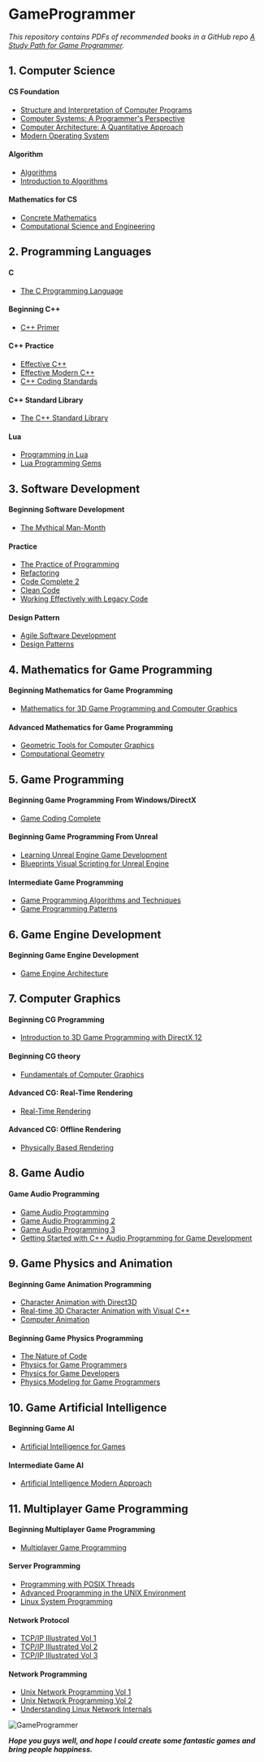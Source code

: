 # GameProgrammer
*This repository contains PDFs of recommended books in a GitHub repo [A Study Path for Game Programmer](https://github.com/miloyip/game-programmer).*

## 1. Computer Science
#### CS Foundation
- [Structure and Interpretation of Computer Programs](01.%20Computer%20Science/sicp.pdf)
- [Computer Systems: A Programmer's Perspective](01.%20Computer%20Science/Randal%20E.%20Bryant,%20David%20R.%20O’Hallaron%20-%20Computer%20Systems.%20A%20Programmer’s%20Perspective%20[3rd%20ed.]%20(2016,%20Pearson).pdf)
- [Computer Architecture: A Quantitative Approach](01.%20Computer%20Science/Computer-Architecture-Sixth-Edition-A-Quantitative-Approach.pdf)
- [Modern Operating System](01.%20Computer%20Science/Modern%20Operating%20Systems%204th%20Edition.pdf)
#### Algorithm
- [Algorithms](01.%20Computer%20Science/Algorithms%20by%20Robert%20Sedgewick,%20Kevin%20Wayne%20(z-lib.org).pdf)
- [Introduction to Algorithms](01.%20Computer%20Science/Thomas%20H.%20Cormen,%20Charles%20E.%20Leiserson,%20Ronald%20L.%20Rivest,%20Clifford%20Stein%20-%20Introduction%20to%20Algorithms-The%20MIT%20Press%20(2022).pdf)
#### Mathematics for CS
- [Concrete Mathematics](01.%20Computer%20Science/Concrete%20mathematics%20a%20foundation%20for%20computer%20science%20by%20Ronald%20L.%20Graham,%20Donald%20E.%20Knuth,%20Oren%20Patashnik%20(z-lib.org).pdf)
- [Computational Science and Engineering](01.%20Computer%20Science/Gilbert%20Strang%20-%20Computational%20Science%20and%20Engineering%20%20%20(2007,%20Wellesley-Cambridge%20Press)%20-%20libgen.lc.pdf)

## 2. Programming Languages
#### C
- [The C Programming Language](02.%20Programming%20Languages/Brian%20W.%20Kernighan,%20Dennis%20M.%20Ritchie%20-%20The%20ANSI%20C%20Programming%20Language%20(1988,%20Prentice%20Hall)%20-%20libgen.lc.pdf)
#### Beginning C++
- [C++ Primer](02.%20Programming%20Languages/C++%20Primer%20(5th%20Edition).pdf)
#### C++ Practice
- [Effective C++](02.%20Programming%20Languages/Effective%20C++,%203rd%20Edition%20by%20Scott%20Meyers%20(z-lib.org).pdf)
- [Effective Modern C++](02.%20Programming%20Languages/Effective%20Modern%20C++.pdf)
- [C++ Coding Standards](02.%20Programming%20Languages/Sutter,%20Herb_Alexandrescu,%20Andrei%20-%20C++%20coding%20standards_%20101%20rules,%20guidelines,%20and%20best%20practices%20(2004_2011,%20Addison-Wesley%20Professional)%20-%20libgen.li.pdf)
#### C++ Standard Library
- [The C++ Standard Library](02.%20Programming%20Languages/The%20C++Standard%20Library%20-%202nd%20Edition.pdf)
#### Lua
- [Programming in Lua](02.%20Programming%20Languages/Programming%20in%20Lua%20by%20Roberto%20Ierusalimschy%20(z-lib.org).pdf)
- [Lua Programming Gems](02.%20Programming%20Languages/Lua%20Programming%20Gems%20by%20Luiz%20Henrique%20de%20Figueiredo,%20Waldemar%20Celes,%20Roberto%20Ierusalimschy%20(z-lib.org).pdf)

## 3. Software Development
#### Beginning Software Development
- [The Mythical Man-Month](03.%20Software%20Development/The.Mythical.Man.Month.F.Brooks.pdf)
#### Practice
- [The Practice of Programming](03.%20Software%20Development/Kernighan,%20Brian%20W._Pike,%20Rob%20-%20The%20practice%20of%20programming%20(2006,%20Addison-Wesley)%20-%20libgen.lc.pdf)
- [Refactoring](03.%20Software%20Development/Martin%20Fowler%20-%20Refactoring_%20Improving%20the%20Design%20of%20Existing%20Code%20(2018,%20Addison-Wesley%20Professional)%20-%20libgen.lc.pdf)
- [Code Complete 2](03.%20Software%20Development/code-complete-2nd-edition-v413hav.pdf)
- [Clean Code](03.%20Software%20Development/Clean_Code.pdf)
- [Working Effectively with Legacy Code](03.%20Software%20Development/WorkingEffectivelyWithLegacyCode.pdf)
#### Design Pattern
- [Agile Software Development](03.%20Software%20Development/Pearson.Agile.Software.Development.Principles.Patterns.and.Practices.www.EBooksWorld.ir.pdf)
- [Design Patterns](03.%20Software%20Development/Erich%20Gamma,%20Richard%20Helm,%20Ralph%20Johnson,%20John%20M.%20Vlissides-Design%20Patterns_%20Elements%20of%20Reusable%20Object-Oriented%20Software%20%20-Addison-Wesley%20Professional%20(1994).pdf)

## 4. Mathematics for Game Programming
#### Beginning Mathematics for Game Programming
- [Mathematics for 3D Game Programming and Computer Graphics](04.%20Mathematics%20for%20Game%20Programming/Mathematics%20for%203D%20Game%20Programming%20and%20Computer%20Graphics,%20Third%20Edition.pdf)
#### Advanced Mathematics for Game Programming
- [Geometric Tools for Computer Graphics](04.%20Mathematics%20for%20Game%20Programming/Schneider,%20Philip%20J_Eberly,%20David%20H%20-%20Geometric%20Tools%20for%20Computer%20Graphics%20(2002,%20Morgan%20Kaufmann%20Publishers)%20-%20libgen.li.pdf)
- [Computational Geometry](04.%20Mathematics%20for%20Game%20Programming/Computational%20Geometry%20-%20Algorithms%20and%20Applications,%203rd%20Ed.pdf)

## 5. Game Programming
#### Beginning Game Programming From Windows/DirectX
- [Game Coding Complete](05.%20Game%20Programming/Game%20Coding%20Complete%20-%204th%20Edition.pdf)
#### Beginning Game Programming From Unreal
- [Learning Unreal Engine Game Development](05.%20Game%20Programming/learning%20unreal%20engine%20game%20development.pdf)
- [Blueprints Visual Scripting for Unreal Engine](05.%20Game%20Programming/Blueprints_Visual_Scripting_for_Unreal_Engine_by_M_5460475_(z-lib.org).pdf)
#### Intermediate Game Programming
- [Game Programming Algorithms and Techniques](05.%20Game%20Programming/Game%20Programming%20Algorithms%20and%20Techniques_%20A%20Platform-Agnostic%20Approach%20[Madhav%202013-12-29].pdf)
- [Game Programming Patterns](05.%20Game%20Programming/Game%20Programming%20Patterns%20(%20PDFDrive.com%20).pdf)

## 6. Game Engine Development
#### Beginning Game Engine Development
- [Game Engine Architecture](06.%20Game%20Engine%20Development/9781138035454_Game_Engine_Architecture_Third_Edition_6dfa.pdf)

## 7. Computer Graphics
#### Beginning CG Programming
- [Introduction to 3D Game Programming with DirectX 12](07.%20Computer%20Graphics%20(CG)/[Computer%20Science]%20Frank%20Luna%20-%20Introduction%20to%203D%20Game%20Programming%20with%20DirectX%2012%20(2016,%20Mercury%20Learning%20&%20Information)%20-%20libgen.lc.pdf)
#### Beginning CG theory
- [Fundamentals of Computer Graphics](07.%20Computer%20Graphics%20(CG)/Marschner,%20Steve_%20Shirley,%20Peter%20-%20Fundamentals%20of%20Computer%20Graphics,%20Fourth%20Edition%20(2016,%20A%20K%20Peters,%20Limited,%20Taylor%20&%20Francis%20Group%20[distributor)%20-%20libgen.lc.pdf)
#### Advanced CG: Real-Time Rendering
- [Real-Time Rendering](07.%20Computer%20Graphics%20(CG)/9781138627000_Real_Time_Rendering_4th_Edition_5726.pdf)
#### Advanced CG: Offline Rendering
- [Physically Based Rendering](07.%20Computer%20Graphics%20(CG)/Physically%20Based%20Rendering%20From%20Theory%20to%20Implementation%20by%20Matt%20Pharr%20Greg%20Humphreys%20Wenzel%20Jakob%20(z-lib.org).pdf)

## 8. Game Audio
#### Game Audio Programming
- [Game Audio Programming](08.%20Game%20Audio/Somberg,%20Guy%20-%20Game%20audio%20programming_%20principles%20and%20practices-Taylor%20&%20Francis_CRC%20Press%20(2016).pdf)
- [Game Audio Programming 2](08.%20Game%20Audio/Guy%20Somberg%20(Editor)%20-%20Game%20Audio%20Programming%202_%20Principles%20and%20Practices-CRC%20Press%20(2019).pdf)
- [Game Audio Programming 3](08.%20Game%20Audio/Somberg,%20Guy(Editor)%20-%20Game%20audio%20programming.%20[volume]%203_%20principles%20and%20practices%20(2020_2021,%20CRC%20Press)%20-%20libgen.li.pdf)
- [Getting Started with C++ Audio Programming for Game Development](08.%20Game%20Audio/getting-started-with-c-audio-programming-for-game-development.pdf)

## 9. Game Physics and Animation
#### Beginning Game Animation Programming
- [Character Animation with Direct3D](09.%20Game%20Physics%20and%20Animation/epdf.pub_character-animation-with-direct3d.pdf)
- [Real-time 3D Character Animation with Visual C++](09.%20Game%20Physics%20and%20Animation/Real-time%203D%20Character%20Animation%20with%20Visual%20C++%20by%20Nik%20Lever%20(z-lib.org).pdf)
- [Computer Animation](09.%20Game%20Physics%20and%20Animation/Computer%20animation%20algorithms%20and%20techniques%20by%20Rick%20Parent%20(z-lib.org).pdf)
#### Beginning Game Physics Programming
- [The Nature of Code](09.%20Game%20Physics%20and%20Animation/The%20Nature%20of%20Code%20Simulating%20Natural%20Systems%20with%20Processing%20by%20Daniel%20Shiffman%20(z-lib.org).pdf)
- [Physics for Game Programmers](09.%20Game%20Physics%20and%20Animation/Physics%20for%20Game%20Programmers%20by%20Grant%20Palmer%20(z-lib.org).pdf)
- [Physics for Game Developers](09.%20Game%20Physics%20and%20Animation/Physics%20for%20Game%20Developers%20Science,%20math,%20and%20code%20for%20realistic%20effects%20by%20David%20M%20Bourg,%20Bryan%20Bywalec%20(z-lib.org).pdf)
- [Physics Modeling for Game Programmers](09.%20Game%20Physics%20and%20Animation/Physics%20Modeling%20for%20Game%20Programmers%20by%20David%20Conger%20(z-lib.org).pdf)

## 10. Game Artificial Intelligence
#### Beginning Game AI
- [Artificial Intelligence for Games](10.%20Game%20Artificial%20Intelligence%20(AI)/9781138483972_AI_for_Games_3rd_a694.pdf)
#### Intermediate Game AI
- [Artificial Intelligence Modern Approach](10.%20Game%20Artificial%20Intelligence%20(AI)/Artificial%20Intelligence%20A%20Modern%20Approach%20(3rd%20Edition).pdf)

## 11. Multiplayer Game Programming
#### Beginning Multiplayer Game Programming
- [Multiplayer Game Programming](11.%20Multiplayer%20Game%20Programming/Multiplayer%20Game%20Programming%20Architecting%20Networked%20Games.pdf)
#### Server Programming
- [Programming with POSIX Threads](11.%20Multiplayer%20Game%20Programming/[Addison-Wesley%20professional%20computing%20series]%20David%20R.%20Butenhof%20-%20Programming%20with%20POSIX%20threads%20(1997,%20Addison-Wesley)%20-%20libgen.lc.pdf)
- [Advanced Programming in the UNIX Environment](11.%20Multiplayer%20Game%20Programming/[Addison-Wesley%20professional%20computing%20series]%20Rago,%20Stephen%20A._Stevens,%20W.%20Richard%20-%20Advanced%20programming%20in%20the%20UNIX%20environment.pdf)
- [Linux System Programming](11.%20Multiplayer%20Game%20Programming/Robert%20Love%20-%20Linux%20system%20programming_%20talking%20directly%20to%20the%20kernel%20and%20C%20library%20(2013,%20O'Reilly%20Media)%20-%20libgen.lc.pdf)
#### Network Protocol
- [TCP/IP Illustrated Vol 1](11.%20Multiplayer%20Game%20Programming/[Professional%20Computing]%20Kevin%20R.%20Fall,%20W.%20Richard%20Stevens%20-%20TCP_IP%20Illustrated,%20Volume%201_%20The%20Protocols%20(2011,%20Addison-Wesley%20Professional)%20-%20libgen.lc.pdf)
- [TCP/IP Illustrated Vol 2](11.%20Multiplayer%20Game%20Programming/Gary%20R.%20Wright,%20W.%20Richard%20Stevens%20-%20TCP_IP%20Illustrated.%20vol.%202_%20The%20Implementation%202(1995,%20Addison-Wesley%20Professional)%20-%20libgen.lc.pdf)
- [TCP/IP Illustrated Vol 3](11.%20Multiplayer%20Game%20Programming/TCP-IP%20Illustrated%20Vol.3.pdf)
#### Network Programming
- [Unix Network Programming Vol 1](11.%20Multiplayer%20Game%20Programming/W.%20Richard%20Stevens,%20Bill%20Fenner,%20Andrew%20M.%20Rudoff%20-%20UNIX%20Network%20Programming,%20Volume%201_%20The%20Sockets%20Networking%20API,%203rd%20Edition%201.pdf)
- [Unix Network Programming Vol 2](11.%20Multiplayer%20Game%20Programming/-%20UNIX%20Network%20Programming%20Volume.2(,%20Prentice.Hall)%20-%20libgen.lc.pdf)
- [Understanding Linux Network Internals](11.%20Multiplayer%20Game%20Programming/Christian%20Benvenuti%20-%20Understanding%20Linux%20network%20internals%20(2005,%20O'Reilly%20Media)%20-%20libgen.lc.pdf)



![GameProgrammer](game-programmer.png)



***Hope you guys well, and hope I could create some fantastic games and bring people happiness.***

